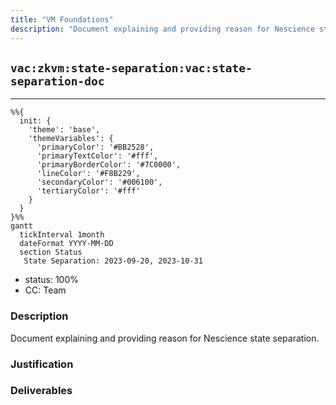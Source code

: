 ```yaml
---
title: "VM Foundations"
description: "Document explaining and providing reason for Nescience state separation."
---
```

## `vac:zkvm:state-separation:vac:state-separation-doc`
---

```mermaid
%%{ 
  init: { 
    'theme': 'base', 
    'themeVariables': { 
      'primaryColor': '#BB2528', 
      'primaryTextColor': '#fff', 
      'primaryBorderColor': '#7C0000', 
      'lineColor': '#F8B229', 
      'secondaryColor': '#006100', 
      'tertiaryColor': '#fff' 
    } 
  } 
}%%
gantt
  tickInterval 1month
  dateFormat YYYY-MM-DD 
  section Status
   State Separation: 2023-09-20, 2023-10-31
```

- status: 100%
- CC: Team

### Description

Document explaining and providing reason for Nescience state separation.


### Justification


### Deliverables



